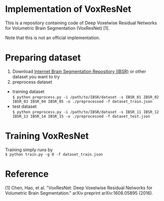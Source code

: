 # Implementation of VoxResNet

This is a repository containing code of Deep Voxelwise Residual Networks for Volumetric Brain Segmentation (VoxResNet) [1].

Note that this is not an official implementation.


# Preparing dataset
1. Download [Internet Brain Segmentation Repository (IBSR)](https://www.nitrc.org/frs/download.php/5731/IBSR_V2.0_nifti_stripped.tgz) or other dataset you want to try
2. preprocess dataset
  - training dataset  
  `$ python preprocess.py -i /path/to/IBSR/dataset -s IBSR_01 IBSR_02 IBSR_03 IBSR_04 IBSR_05 -o ./preprocessed -f dataset_train.json`
  - test dataset  
  `$ python preprocess.py -i /path/to/IBSR/dataset -s IBSR_11 IBSR_12 IBSR_13 IBSR_14 IBSR_15 -o ./preprocessed -f dataset_test.json`


# Training VoxResNet
Training simply runs by  
`$ python train.py -g 0 -f dataset_train.json`


# Reference

[1] Chen, Hao, et al. "VoxResNet: Deep Voxelwise Residual Networks for Volumetric Brain Segmentation." arXiv preprint arXiv:1608.05895 (2016).
